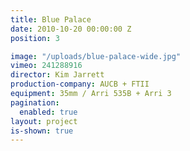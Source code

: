```yaml
---
title: Blue Palace
date: 2010-10-20 00:00:00 Z
position: 3

image: "/uploads/blue-palace-wide.jpg"
vimeo: 241288916
director: Kim Jarrett
production-company: AUCB + FTII
equipment: 35mm / Arri 535B + Arri 3
pagination:
  enabled: true
layout: project
is-shown: true
---
```


